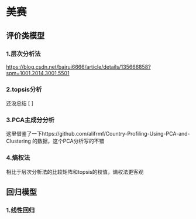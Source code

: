 # 美赛

## 评价类模型

### 1.层次分析法
https://blog.csdn.net/bairui6666/article/details/135666858?spm=1001.2014.3001.5501 

### 2.topsis分析
还没总结 [ ]

### 3.PCA主成分分析
这里借鉴了一下https://github.com/alifrmf/Country-Profiling-Using-PCA-and-Clustering  的数据，这个PCA分析写的不错

### 4.熵权法
相比于层次分析法的比较矩阵和topsis的权值，熵权法更客观


## 回归模型

### 1.线性回归
